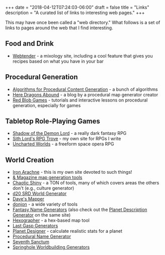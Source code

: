 +++
date = "2018-04-12T07:24:03-06:00"
draft = false
title = "Links"
description = "A curated list of links to interesting web pages."
+++

This may have once been called a "web directory." What follows is a set of links to pages around the web that I find interesting.

## Food and Drink

* [Webtender](https://www.webtender.com/) - a mixology site, including a cool feature that gives you recipes based on what you have in your bar

## Procedural Generation

* [Algorithms for Procedural Content Generation](http://pcg.wikidot.com/category-pcg-algorithms) - a bunch of algorithms
* [Here Dragons Abound](https://heredragonsabound.blogspot.com/) - a blog by a procedural map generator creator
* [Red Blob Games](https://www.redblobgames.com/) - tutorials and interactive lessons on procedural generation, especially for games

## Tabletop Role-Playing Games

* [Shadow of the Demon Lord](https://schwalbentertainment.com/shadow-of-the-demon-lord/) - a really dark fantasy RPG
* [Sith Lord's RPG Trove](http://tilde.town/~sithlord/) - my own site for RPGs I write
* [Uncharted Worlds](https://uncharted-worlds.com/) - a freeform space opera RPG

## World Creation

* [Iron Arachne](https://ironarachne.com/) - this is my own site devoted to such things!
* [& Magazine map generation tools](http://wizardawn.and-mag.com/tool_world.php)
* [Chaotic Shiny](http://chaoticshiny.com/) - a TON of tools, many of which covers areas the others don't (e.g., culture generator)
* [d20 SRD World Generator](http://www.d20srd.org/fantasy/world/)
* [Dave's Mapper](http://davesmapper.com/)
* [donjon](https://donjon.bin.sh/) - a wide variety of tools
* [Fantasy Name Generators](http://www.fantasynamegenerators.com/) (also check out the [Planet Description Generator](http://www.fantasynamegenerators.com/planet-descriptions.php) on the same site)
* [Hexographer](http://www.hexographer.com/) - a hex-based map tool
* [Last Gasp Generators](https://www.lastgaspgrimoire.com/generators/)
* [Planet Designer](http://www.transhuman.talktalk.net/iw/Geosync.htm) - calculate realistic stats for a planet
* [Procedural Name Generator](http://www.samcodes.co.uk/project/markov-namegen/)
* [Seventh Sanctum](https://www.seventhsanctum.com/)
* [Springhole Worldbuilding Generators](http://www.springhole.net/writing_roleplaying_randomators/worldbuilding.htm)
